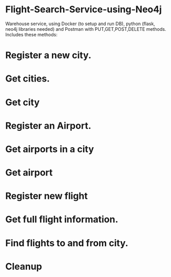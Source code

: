 # Flight-Search-Service-using-Neo4j
Warehouse service, using Docker (to setup and run DB), python (flask, neo4j libraries needed) and Postman with PUT,GET,POST,DELETE methods. 
Includes these methods:
# Register a new city.
# Get cities.
# Get city
# Register an Airport.
# Get airports in a city
# Get airport
# Register new flight
# Get full flight information.
# Find flights to and from city.
# Cleanup
